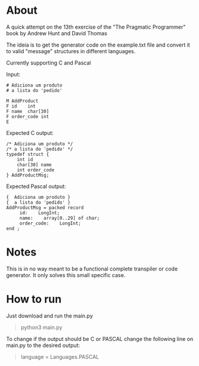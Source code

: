 # About
A quick attempt on the 13th exercise of the "The Pragmatic Programmer" book by Andrew Hunt and David Thomas


The ideia is to get the generator code on the example.txt file and convert it to valid "message" structures in different languages.

Currently supporting C and Pascal

Input:
```
# Adiciona um produto
# a lista do 'pedido'

M AddProduct
F id    int
F name  char[30]
F order_code int
E
```

Expected C output:
```
/* Adiciona um produto */
/* a lista do 'pedido' */
typedef struct {
    int id
    char[30] name
    int order_code
} AddProductMsg;
```

Expected Pascal output:
```
{  Adiciona um produto }
{  a lista do 'pedido' }
AddProductMsg = packed record
     id:    LongInt;
     name:    array[0..29] of char;
     order_code:    LongInt;
end ;
```
# Notes
This is in no way meant to be a functional complete transpiler or code generator. It only solves this small specific case.
# How to run
Just download and run the main.py
> python3 main.py

To change if the output should be C or PASCAL change the following line on main.py to the desired output:
> language = Languages.PASCAL
